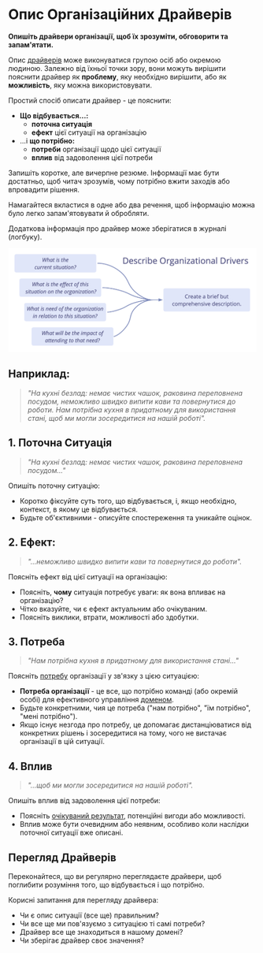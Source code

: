 # Опис Організаційних Драйверів

<summary>
<strong>Опишіть драйвери організації, щоб їх зрозуміти, обговорити та запам'ятати.</strong>
</summary>

Опис [драйверів](glossary:organizational-driver) може виконуватися групою осіб або окремою людиною. Залежно від їхньої точки зору, вони можуть вирішити пояснити драйвер як **проблему**, яку необхідно вирішити, або як **можливість**, яку можна використовувати.

Простий спосіб описати драйвер - це пояснити:

- **Що відбувається...:** 
    - **поточна ситуація**
    - **ефект** цієї ситуації на організацію
- ...і **що потрібно:** 
    - **потреби** організації щодо цієї ситуації
    - **вплив** від задоволення цієї потреби

Запишіть коротке, але вичерпне резюме. Інформації має бути достатньо, щоб читач зрозумів, чому потрібно вжити заходів або впровадити рішення.

Намагайтеся вкластися в одне або два речення, щоб інформацію можна було легко запам'ятовувати й обробляти.

Додаткова інформація про драйвер може зберігатися в журналі (логбуку).

![Опис Організаційних Драйверів](img/process/describe-organizational-drivers.png)

## Наприклад:

> *"На кухні безлад: немає чистих чашок, раковина переповнена посудом, неможливо швидко випити кави та повернутися до роботи. Нам потрібна кухня в придатному для використання стані, щоб ми могли зосередитися на нашій роботі".*

## 1. Поточна Ситуація

> *"На кухні безлад: немає чистих чашок, раковина переповнена посудом..."*

Опишіть поточну ситуацію:

- Коротко фіксуйте суть того, що відбувається, і, якщо необхідно, контекст, в якому це відбувається.
- Будьте об'єктивними - описуйте спостереження та уникайте оцінок.

## 2. Ефект:

> *"...неможливо швидко випити кави та повернутися до роботи".*

Поясніть ефект від цієї ситуації на організацію:

- Поясніть, **чому** ситуація потребує уваги: як вона впливає на організацію?
- Чітко вказуйте, чи є ефект актуальним або очікуваним.
- Поясніть виклики, втрати, можливості або здобутки.

## 3. Потреба

> *"Нам потрібна кухня в придатному для використання стані..."*

Поясніть [потребу](glossary:need) організації у зв'язку з цією ситуацією:

- **Потреба організації** - це все, що потрібно команді (або окремій особі) для ефективного управління [доменом](glossary:domain).
- Будьте конкретними, чия це потреба ("нам потрібно", "їм потрібно", "мені потрібно").
- Якщо існує незгода про потребу, це допомагає дистанціюватися від конкретних рішень і зосередитися на тому, чого не вистачає організації в цій ситуації.

## 4. Вплив

> *"...щоб ми могли зосередитися на нашій роботі".*

Опишіть вплив від задоволення цієї потреби:

- Поясніть [очікуваний результат](glossary:intended-outcome), потенційні вигоди або можливості.
- Вплив може бути очевидним або неявним, особливо коли наслідки поточної ситуації вже описані.

## Перегляд Драйверів

Переконайтеся, що ви регулярно переглядаєте драйвери, щоб поглибити розуміння того, що відбувається і що потрібно.

Корисні запитання для перегляду драйвера:

- Чи є опис ситуації (все ще) правильним?
- Чи все ще ми пов'язуємо з ситуацією ті самі потреби?
- Драйвер все ще знаходиться в нашому домені?
- Чи зберігає драйвер своє значення?